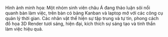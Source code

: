 Hình ảnh minh họa: Một nhóm sinh viên châu Á đang thảo luận sôi nổi quanh bàn làm việc, trên bàn có bảng Kanban và laptop mở với các công cụ quản lý thời gian. Các nhân vật thể hiện sự tập trung và tự tin, phong cách đồ họa 3D Render tươi sáng, hiện đại, kích thích sự sáng tạo và tinh thần làm việc hiệu quả.